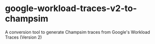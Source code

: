 # google-workload-traces-v2-to-champsim
A conversion tool to generate Champsim traces from Google's Workload Traces (Version 2)
